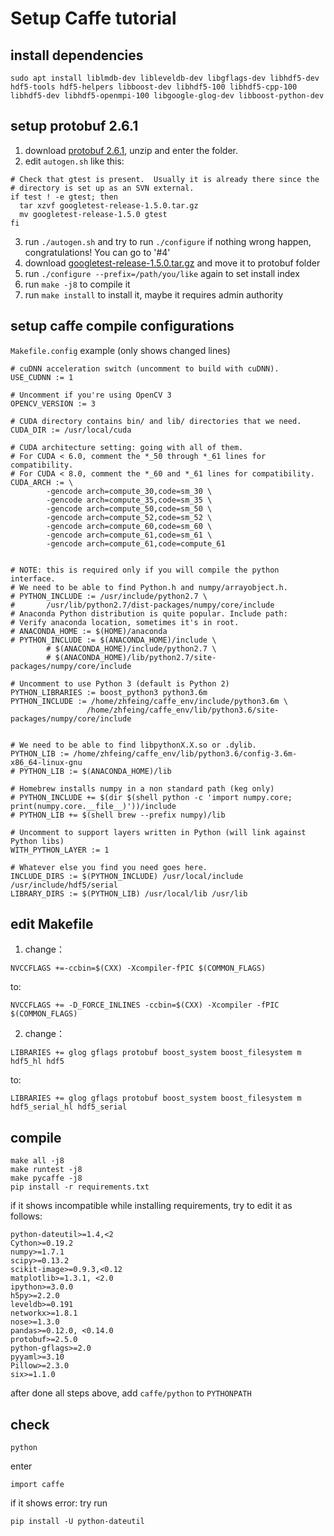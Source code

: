 # Setup Caffe tutorial

## install dependencies
```
sudo apt install liblmdb-dev libleveldb-dev libgflags-dev libhdf5-dev hdf5-tools hdf5-helpers libboost-dev libhdf5-100 libhdf5-cpp-100 libhdf5-dev libhdf5-openmpi-100 libgoogle-glog-dev libboost-python-dev
```

## setup protobuf 2.6.1
1. download [protobuf 2.6.1](https://github.com/google/protobuf/archive/v2.6.1.zip), unzip and enter the folder.
2. edit `autogen.sh` like this:
```
# Check that gtest is present.  Usually it is already there since the
# directory is set up as an SVN external.
if test ! -e gtest; then
  tar xzvf googletest-release-1.5.0.tar.gz
  mv googletest-release-1.5.0 gtest
fi
```

3. run `./autogen.sh` and try to run `./configure` if nothing wrong happen, congratulations! You can go to '#4'
4. download [googletest-release-1.5.0.tar.gz](https://github.com/google/googletest/archive/release-1.5.0.tar.gz) and move it to protobuf folder
5. run `./configure --prefix=/path/you/like` again to set install index 
6. run `make -j8` to compile it
7. run `make install` to install it, maybe it requires admin authority

## setup caffe compile configurations
`Makefile.config` example (only shows changed lines)

```
# cuDNN acceleration switch (uncomment to build with cuDNN).
USE_CUDNN := 1

# Uncomment if you're using OpenCV 3
OPENCV_VERSION := 3

# CUDA directory contains bin/ and lib/ directories that we need.
CUDA_DIR := /usr/local/cuda

# CUDA architecture setting: going with all of them.
# For CUDA < 6.0, comment the *_50 through *_61 lines for compatibility.
# For CUDA < 8.0, comment the *_60 and *_61 lines for compatibility.
CUDA_ARCH := \
		-gencode arch=compute_30,code=sm_30 \
		-gencode arch=compute_35,code=sm_35 \
		-gencode arch=compute_50,code=sm_50 \
		-gencode arch=compute_52,code=sm_52 \
		-gencode arch=compute_60,code=sm_60 \
		-gencode arch=compute_61,code=sm_61 \
		-gencode arch=compute_61,code=compute_61


# NOTE: this is required only if you will compile the python interface.
# We need to be able to find Python.h and numpy/arrayobject.h.
# PYTHON_INCLUDE := /usr/include/python2.7 \
# 		/usr/lib/python2.7/dist-packages/numpy/core/include
# Anaconda Python distribution is quite popular. Include path:
# Verify anaconda location, sometimes it's in root.
# ANACONDA_HOME := $(HOME)/anaconda
# PYTHON_INCLUDE := $(ANACONDA_HOME)/include \
		# $(ANACONDA_HOME)/include/python2.7 \
		# $(ANACONDA_HOME)/lib/python2.7/site-packages/numpy/core/include

# Uncomment to use Python 3 (default is Python 2)
PYTHON_LIBRARIES := boost_python3 python3.6m
PYTHON_INCLUDE := /home/zhfeing/caffe_env/include/python3.6m \
                 /home/zhfeing/caffe_env/lib/python3.6/site-packages/numpy/core/include


# We need to be able to find libpythonX.X.so or .dylib.
PYTHON_LIB := /home/zhfeing/caffe_env/lib/python3.6/config-3.6m-x86_64-linux-gnu
# PYTHON_LIB := $(ANACONDA_HOME)/lib

# Homebrew installs numpy in a non standard path (keg only)
# PYTHON_INCLUDE += $(dir $(shell python -c 'import numpy.core; print(numpy.core.__file__)'))/include
# PYTHON_LIB += $(shell brew --prefix numpy)/lib

# Uncomment to support layers written in Python (will link against Python libs)
WITH_PYTHON_LAYER := 1

# Whatever else you find you need goes here.
INCLUDE_DIRS := $(PYTHON_INCLUDE) /usr/local/include /usr/include/hdf5/serial
LIBRARY_DIRS := $(PYTHON_LIB) /usr/local/lib /usr/lib 
```

## edit Makefile
1. change：

```
NVCCFLAGS +=-ccbin=$(CXX) -Xcompiler-fPIC $(COMMON_FLAGS)
```
to:
```
NVCCFLAGS += -D_FORCE_INLINES -ccbin=$(CXX) -Xcompiler -fPIC $(COMMON_FLAGS)
```
2. change：
```
LIBRARIES += glog gflags protobuf boost_system boost_filesystem m hdf5_hl hdf5
```
to: 
```
LIBRARIES += glog gflags protobuf boost_system boost_filesystem m hdf5_serial_hl hdf5_serial
```

## compile
```
make all -j8
make runtest -j8
make pycaffe -j8
pip install -r requirements.txt

```
if it shows incompatible while installing requirements, try to edit it as follows:
```
python-dateutil>=1.4,<2
Cython>=0.19.2
numpy>=1.7.1
scipy>=0.13.2
scikit-image>=0.9.3,<0.12
matplotlib>=1.3.1, <2.0
ipython>=3.0.0
h5py>=2.2.0
leveldb>=0.191
networkx>=1.8.1
nose>=1.3.0
pandas>=0.12.0, <0.14.0
protobuf>=2.5.0
python-gflags>=2.0
pyyaml>=3.10
Pillow>=2.3.0
six>=1.1.0
```
after done all steps above, add `caffe/python` to `PYTHONPATH`

## check
```
python
```
enter
```
import caffe
```
if it shows error: try run

```
pip install -U python-dateutil
```
